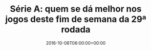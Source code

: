---
layout: post
title: "Série A: quem se dá melhor nos jogos  deste fim de semana da 29ª rodada"
date: 2016-10-08T06:00:00+00:00
external_link: "http://globoesporte.globo.com/futebol/brasileirao-serie-a/noticia/2016/10/serie-quem-se-da-melhor-nos-jogos-deste-fim-de-semana-da-29-rodada.html"
categories: news globo.com
---